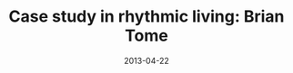 ---
layout: media
category: media
series: "Rhythm"
title: "Case study in rhythmic living: Brian Tome"
date: 2013-04-22
description: "Brian Tome presents a case study in rhythmic living."
video: "https://s3.amazonaws.com/crossroadsvideomessages/rhythm_01a.mp4"
video-poster: "https://www.crossroads.net/uploadedfiles/rhythm_01_still.jpg"
---